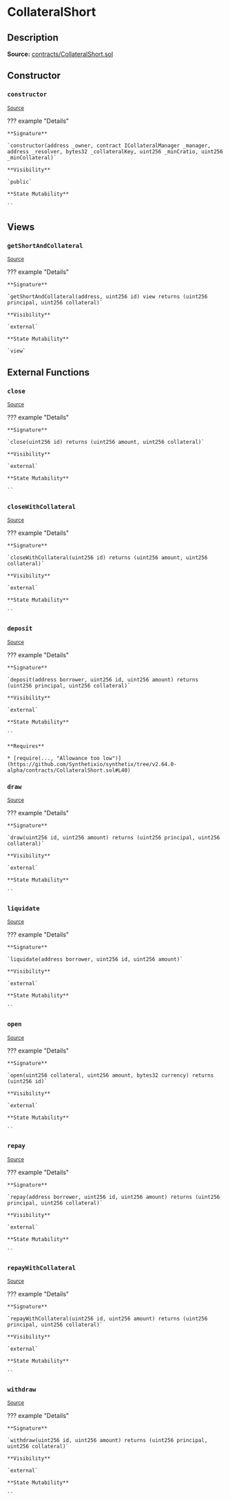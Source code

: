 # CollateralShort

## Description

**Source:** [contracts/CollateralShort.sol](https://github.com/Synthetixio/synthetix/tree/v2.64.0-alpha/contracts/CollateralShort.sol)

## Constructor

### `constructor`

<sub>[Source](https://github.com/Synthetixio/synthetix/tree/v2.64.0-alpha/contracts/CollateralShort.sol#L9)</sub>

??? example "Details"

    **Signature**

    `constructor(address _owner, contract ICollateralManager _manager, address _resolver, bytes32 _collateralKey, uint256 _minCratio, uint256 _minCollateral)`

    **Visibility**

    `public`

    **State Mutability**

    ``

## Views

### `getShortAndCollateral`

<sub>[Source](https://github.com/Synthetixio/synthetix/tree/v2.64.0-alpha/contracts/CollateralShort.sol#L74)</sub>

??? example "Details"

    **Signature**

    `getShortAndCollateral(address, uint256 id) view returns (uint256 principal, uint256 collateral)`

    **Visibility**

    `external`

    **State Mutability**

    `view`

## External Functions

### `close`

<sub>[Source](https://github.com/Synthetixio/synthetix/tree/v2.64.0-alpha/contracts/CollateralShort.sol#L29)</sub>

??? example "Details"

    **Signature**

    `close(uint256 id) returns (uint256 amount, uint256 collateral)`

    **Visibility**

    `external`

    **State Mutability**

    ``

### `closeWithCollateral`

<sub>[Source](https://github.com/Synthetixio/synthetix/tree/v2.64.0-alpha/contracts/CollateralShort.sol#L61)</sub>

??? example "Details"

    **Signature**

    `closeWithCollateral(uint256 id) returns (uint256 amount, uint256 collateral)`

    **Visibility**

    `external`

    **State Mutability**

    ``

### `deposit`

<sub>[Source](https://github.com/Synthetixio/synthetix/tree/v2.64.0-alpha/contracts/CollateralShort.sol#L35)</sub>

??? example "Details"

    **Signature**

    `deposit(address borrower, uint256 id, uint256 amount) returns (uint256 principal, uint256 collateral)`

    **Visibility**

    `external`

    **State Mutability**

    ``

    **Requires**

    * [require(..., "Allowance too low")](https://github.com/Synthetixio/synthetix/tree/v2.64.0-alpha/contracts/CollateralShort.sol#L40)

### `draw`

<sub>[Source](https://github.com/Synthetixio/synthetix/tree/v2.64.0-alpha/contracts/CollateralShort.sol#L82)</sub>

??? example "Details"

    **Signature**

    `draw(uint256 id, uint256 amount) returns (uint256 principal, uint256 collateral)`

    **Visibility**

    `external`

    **State Mutability**

    ``

### `liquidate`

<sub>[Source](https://github.com/Synthetixio/synthetix/tree/v2.64.0-alpha/contracts/CollateralShort.sol#L86)</sub>

??? example "Details"

    **Signature**

    `liquidate(address borrower, uint256 id, uint256 amount)`

    **Visibility**

    `external`

    **State Mutability**

    ``

### `open`

<sub>[Source](https://github.com/Synthetixio/synthetix/tree/v2.64.0-alpha/contracts/CollateralShort.sol#L18)</sub>

??? example "Details"

    **Signature**

    `open(uint256 collateral, uint256 amount, bytes32 currency) returns (uint256 id)`

    **Visibility**

    `external`

    **State Mutability**

    ``

### `repay`

<sub>[Source](https://github.com/Synthetixio/synthetix/tree/v2.64.0-alpha/contracts/CollateralShort.sol#L53)</sub>

??? example "Details"

    **Signature**

    `repay(address borrower, uint256 id, uint256 amount) returns (uint256 principal, uint256 collateral)`

    **Visibility**

    `external`

    **State Mutability**

    ``

### `repayWithCollateral`

<sub>[Source](https://github.com/Synthetixio/synthetix/tree/v2.64.0-alpha/contracts/CollateralShort.sol#L69)</sub>

??? example "Details"

    **Signature**

    `repayWithCollateral(uint256 id, uint256 amount) returns (uint256 principal, uint256 collateral)`

    **Visibility**

    `external`

    **State Mutability**

    ``

### `withdraw`

<sub>[Source](https://github.com/Synthetixio/synthetix/tree/v2.64.0-alpha/contracts/CollateralShort.sol#L47)</sub>

??? example "Details"

    **Signature**

    `withdraw(uint256 id, uint256 amount) returns (uint256 principal, uint256 collateral)`

    **Visibility**

    `external`

    **State Mutability**

    ``
